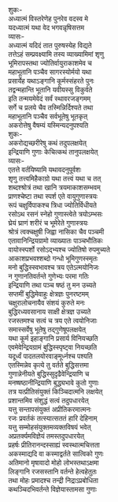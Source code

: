 शुकः-   
अध्यात्मं विस्तरेणेह पुनरेव वदस्व मे  
यदध्यात्मं यथा वेद भगवन्नृषिसत्तम  
व्यासः-   
अध्यात्मं यदिदं तात पुरुषस्येह विद्यते  
तत्तेऽहं सम्प्रवक्ष्यामि तस्य व्याख्यामिमां शृणु  
भूमिरापस्तथा ज्योतिर्वायुराकाशमेव च  
महाभूतानि पञ्चैव सागरस्योर्मयो यथा  
प्रसार्येह यथाऽङ्गानि कूर्मस्संहरते पुनः  
तद्वन्महान्ति भूतानि यवीयस्सु विकुर्वते  
इति तन्मयमेवेदं सर्वं स्थावरजङ्गमम्  
सर्गे च प्रलये चैव तस्मिन्निर्दिश्यते तथा  
महाभूतानि पञ्चैव सर्वभूतेषु भूतकृत्  
अकरोत्तेषु वैषम्यं यस्मिन्यदनुपश्यति  
शुकः-   
अकरोद्यच्छरीरेषु कथं तदुपलक्षयेत्  
इन्द्रियाणि गुणाः केचित्कथं तानुपलक्षयेत्  
व्यासः-   
एतत्ते वर्तयिष्यामि यथावदनुपूर्वशः  
शृणु तत्त्वमिहैकाग्रो यथा तत्त्वं यथा च तत्  
शब्दश्श्रोत्रं तथा खानि त्रयमाकाशसम्भवम्  
प्राणश्चेष्टा तथा स्पर्श एते वायुगुणास्त्रयः  
रूपं चक्षुर्विपाकश्च त्रिधा ज्योतिर्विधीयते  
रसोऽथ रसनं स्नेहो गुणास्त्वेते त्रयोऽम्भसः  
घ्रेयं घ्राणं शरीरं च भूमेरेते गुणास्त्रयः  
श्रोत्रं त्वक्चक्षुषी जिह्वा नासिका चैव पञ्चमी  
एतावानिन्द्रियग्रामो व्याख्यातः पाञ्चभौतिकः  
वायोस्स्पर्शो रसोऽद्भ्यश्च ज्योतिषो रुपमुच्यते  
आकाशप्रभवश्शब्दो गन्धो भूमिगुणस्स्मृतः  
मनो बुद्धिस्स्वभावश्च त्रय एतेऽत्मयोनिजः  
न गुणानतिवर्तन्ते गुणेभ्यः परमा गतिः  
इन्द्रियाणि तथा पञ्च षष्ठं तु मन उच्यते  
सप्तमीं बुद्धिमेवाहुः क्षेत्रज्ञः पुनरष्टमम्  
चक्षुरालोचनायैव संशयं कुरुते मनः  
बुद्धिरध्यवसानाय साक्षी क्षेत्रज्ञ उच्यते  
रजस्तमश्च सत्वं च त्रय एते त्वयोनिजाः  
समास्सर्वेषु भूतेषु तद्गुणेषूपलक्षयेत्  
यथा कूर्म इहाङ्गानि प्रसार्य विनियच्छति  
एवमेवेन्द्रियग्रामं बुद्धिस्स्पृष्ट्वा नियच्छति  
यदूर्ध्वं पादतलयोरवाङ्मूर्ध्नश्च पश्यति  
एतस्मिन्नेव कृत्ये तु वर्तते बुद्धिसत्तमा  
गुणान्नेनीयते बुद्धिस्सुदृढैवेन्द्रियाणि च  
मनष्षष्ठानीन्द्रियाणि बुद्ध्यभावे कुतो गुणाः  
तत्र यत्प्रीतिसंयुक्तं किञ्चिदात्मनि लक्षयेत्  
प्रशान्तमिव संशुद्धं सत्वं तदुपधारयेत्  
यत्तु सन्तापसंयुक्तं अप्रीतिकरमात्मनः  
रजः प्रवर्तकं तत्स्यात्सततं हारि देहिनाम्  
यत्तु सम्मोहसंयुक्तमव्यक्तविषयं भवेत्  
अप्रतर्क्यमविज्ञेयं तमस्तदुपधारयेत्  
प्रहर्षः प्रीतिरानन्दस्साह्यं स्वस्थात्मचित्तता  
अकस्माद्यदि वा कस्माद्वर्तते सात्विको गुणः  
अतिमानो मृषावादो मोहो लोभस्तथाऽक्षमा  
लिङ्गानि रजसस्तानि वर्तन्ते हेत्वहेतुतः  
तथा मोहः प्रमादश्च तन्द्री निद्राऽप्रबोधिता  
कथञ्चिदभिवर्तन्ते विज्ञेयास्तामसा गुणाः   

